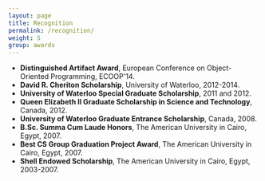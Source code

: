 ```yaml
---
layout: page
title: Recognition
permalink: /recognition/
weight: 5
group: awards
---
```


* **Distinguished Artifact Award**, European Conference on Object-Oriented Programming, ECOOP'14.
* **David R. Cheriton Scholarship**, University of Waterloo, 2012-2014.
* **University of Waterloo Special Graduate Scholarship**, 2011 and 2012.
* **Queen Elizabeth II Graduate Scholarship in Science and Technology**, Canada, 2012.
* **University of Waterloo Graduate Entrance Scholarship**, Canada, 2008.
* **B.Sc. Summa Cum Laude Honors**, The American University in Cairo, Egypt, 2007.
* **Best CS Group Graduation Project Award**, The American University in Cairo, Egypt, 2007.
* **Shell Endowed Scholarship**, The American University in Cairo, Egypt, 2003-2007.